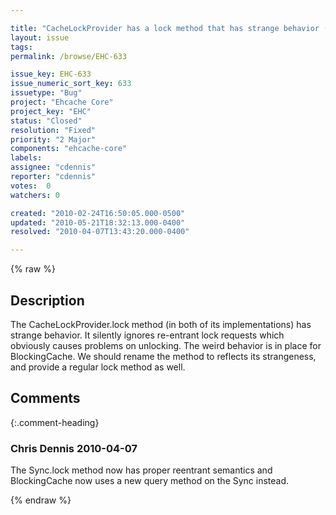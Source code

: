 ```yaml
---

title: "CacheLockProvider has a lock method that has strange behavior (we should rename it and provide a proper lock method too)"
layout: issue
tags: 
permalink: /browse/EHC-633

issue_key: EHC-633
issue_numeric_sort_key: 633
issuetype: "Bug"
project: "Ehcache Core"
project_key: "EHC"
status: "Closed"
resolution: "Fixed"
priority: "2 Major"
components: "ehcache-core"
labels: 
assignee: "cdennis"
reporter: "cdennis"
votes:  0
watchers: 0

created: "2010-02-24T16:50:05.000-0500"
updated: "2010-05-21T18:32:13.000-0400"
resolved: "2010-04-07T13:43:20.000-0400"

---
```




{% raw %}



## Description

<div markdown="1" class="description">

The CacheLockProvider.lock method (in both of its implementations) has strange behavior.  It silently ignores re-entrant lock requests which obviously causes problems on unlocking.  The weird behavior is in place for BlockingCache.  We should rename the method to reflects its strangeness, and provide a regular lock method as well. 

</div>

## Comments


{:.comment-heading}
### **Chris Dennis** <span class="date">2010-04-07</span>

<div markdown="1" class="comment">

The Sync.lock method now has proper reentrant semantics and BlockingCache now uses a new query method on the Sync instead.

</div>



{% endraw %}
